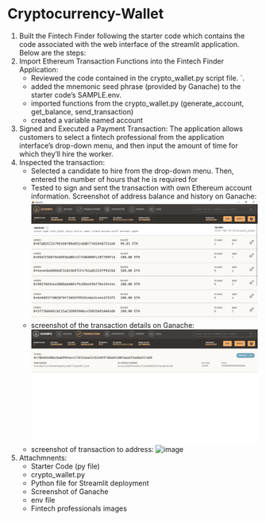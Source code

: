 # Cryptocurrency-Wallet
1. Built the Fintech Finder following the starter code which contains the code associated with the web interface of the streamlit application.  Below are the steps:
2. Import Ethereum Transaction Functions into the Fintech Finder Application:
    * Reviewed the code contained in the crypto_wallet.py script file. `.
    * added the mnemonic seed phrase (provided by Ganache) to the starter code’s SAMPLE.env.
    * imported functions from the crypto_wallet.py (generate_account, get_balance, send_transaction)
    * created a variable named account
3. Signed and Executed a Payment Transaction: The application allows customers to select a fintech professional from the application interface’s drop-down menu, and then input the amount of time for which they’ll hire the worker. 
4. Inspected the transaction:
    * Selected a candidate to hire from the drop-down menu. Then, entered the number of hours that he is required for
    * Tested to sign and sent the transaction with own Ethereum account information.  Screenshot of address balance and history on Ganache:
![image](https://github.com/nhc12/Cryptocurrency-Wallet/blob/main/Streamlit/address%20balance%20and%20history%20on%20Ganache.jpg)
    * screenshot of the transaction details on Ganache:
![image](https://github.com/nhc12/Cryptocurrency-Wallet/blob/main/Streamlit/transaction%20details%20on%20Ganache.jpg)  
    * screenshot of transaction to address: 
![image](https://github.com/nhc12/Cryptocurrency-Wallet/blob/main/Streamlit/recipient%E2%80%99s%20address%20balance%20and%20history%20from%20your%20Ganache%20application.jpg)     
5. Attachmnents:
    * Starter Code (py file)
    * crypto_wallet.py
    * Python file for Streamlit deployment
    * Screenshot of Ganache
    * env file
    * Fintech professionals images
